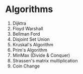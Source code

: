 # Algorithms
1. Dijktra 
2. Floyd Warshall
3. Bellman Ford
4. Disjoint Set Union
5. Kruskal's Algorithm
6. Prim's Algorithm
7. MinMax (Divide & Conquer)
8. Strassen's matrix multiplication
9. Coin Change
